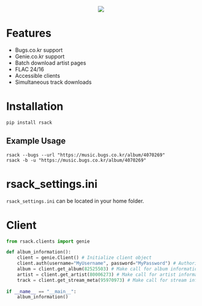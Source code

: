 
<p align="center">
  <img src="https://ptpimg.me/5502wc.gif">
</p>

# Features
- Bugs.co.kr support
- Genie.co.kr support
- Batch download artist pages
- FLAC 24/16
- Accessible clients
- Simultaneous track downloads

# Installation
```
pip install rsack
```

## Example Usage
```
rsack --bugs --url "https://music.bugs.co.kr/album/4070269"
rsack -b -u "https://music.bugs.co.kr/album/4070269"
```

# rsack_settings.ini
`rsack_settings.ini` can be located in your home folder.

# Client
```python
from rsack.clients import genie

def album_information():
    client = genie.Client() # Initialize client object
    client.auth(username="MyUsername", password="MyPassword") # Authorize user
    album = client.get_album(82525503) # Make call for album information using album UID
    artist = client.get_artist(80006273) # Make call for artist information using artist UID
    track = client.get_stream_meta(95970973) # Make call for stream information using track UID
    
if __name__ == "__main__":
    album_information()
```
